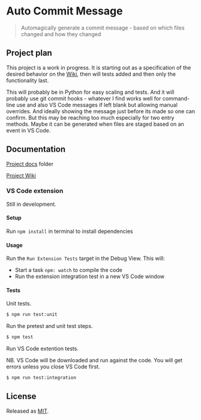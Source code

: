 # Auto Commit Message
> Automagically generate a commit message - based on which files changed and how they changed



## Project plan

This project is a work in progress. It is starting out as a specification of the desired behavior on the [Wiki](https://github.com/MichaelCurrin/auto-commit-msg/wiki), then will tests added and then only the functionality last.

This will probably be in Python for easy scaling and tests. And it will probably use git commit hooks - whatever I find works well for command-line use and also VS Code messages if left blank but allowing manual overrides. And ideally showing the message just before its made so one can confirm. But this may be reaching too much especially for two entry methods. Maybe it can be generated when files are staged based on an event in VS Code.


## Documentation

[Project docs](/docs/) folder

[Project Wiki](https://github.com/MichaelCurrin/auto-commit-msg/wiki)


### VS Code extension

Still in development.


#### Setup

Run `npm install` in terminal to install dependencies


#### Usage

Run the `Run Extension Tests` target in the Debug View. This will:

- Start a task `npm: watch` to compile the code
- Run the extension integration test in a new VS Code window

#### Tests


Unit tests.

```sh
$ npm run test:unit
```

Run the pretest and unit test steps.

```sh
$ npm test
```

Run VS Code extention tests.

NB. VS Code will be downloaded and run against the code. You will get errors unless you close VS Code first.

```sh
$ npm run test:integration
```



## License

Released as [MIT](/LICENSE).

